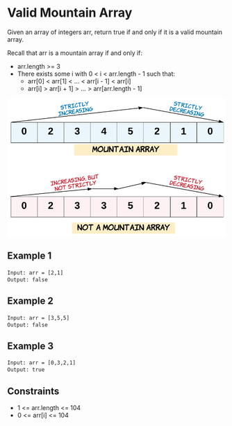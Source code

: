 # Valid Mountain Array

Given an array of integers arr, return true if and only if it is a valid mountain array.

Recall that arr is a mountain array if and only if:

* arr.length >= 3
* There exists some i with 0 < i < arr.length - 1 such that:
  * arr[0] < arr[1] < ... < arr[i - 1] < arr[i]
  * arr[i] > arr[i + 1] > ... > arr[arr.length - 1]

![Mountain Array](/images/hint_valid_mountain_array.png)
## Example 1
```
Input: arr = [2,1]
Output: false
```
## Example 2
```
Input: arr = [3,5,5]
Output: false
```
## Example 3
```
Input: arr = [0,3,2,1]
Output: true
```
## Constraints
* 1 <= arr.length <= 104
* 0 <= arr[i] <= 104

